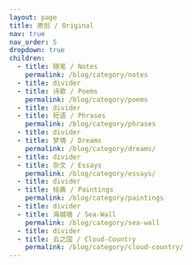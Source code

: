 ```yaml
---
layout: page
title: 原创 / Original
nav: true
nav_order: 5
dropdown: true
children:
  - title: 随笔 / Notes
    permalink: /blog/category/notes
  - title: divider
  - title: 诗歌 / Poems
    permalink: /blog/category/poems
  - title: divider
  - title: 短语 / Phrases
    permalink: /blog/category/phrases
  - title: divider
  - title: 梦境 / Dreams
    permalink: /blog/category/dreams/
  - title: divider
  - title: 杂文 / Essays
    permalink: /blog/category/essays/
  - title: divider
  - title: 绘画 / Paintings
    permalink: /blog/category/paintings
  - title: divider
  - title: 海城墙 / Sea-Wall
    permalink: /blog/category/sea-wall
  - title: divider
  - title: 云之国 / Cloud-Country
    permalink: /blog/category/cloud-country/
---
```

